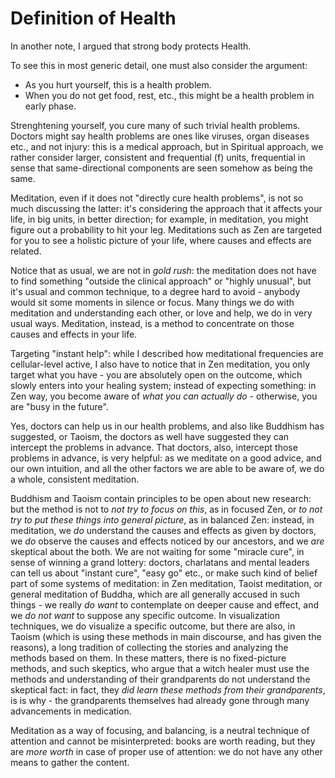# Definition of Health

In another note, I argued that strong body protects Health.

To see this in most generic detail, one must also consider the argument:
- As you hurt yourself, this is a health problem.
- When you do not get food, rest, etc., this might be a health problem in early phase.

Strenghtening yourself, you cure many of such trivial health problems. Doctors might say health problems are ones like viruses, organ diseases etc., and not injury: this is a medical approach, but in Spiritual approach, we rather consider larger, consistent and frequential (f) units, frequential in sense that same-directional components are seen somehow as being the same.

Meditation, even if it does not "directly cure health problems", is not so much discussing the latter: it's considering the approach that it affects your life, in big units, in better direction; for example, in meditation, you might figure out a probability to hit your leg. Meditations such as Zen are targeted for you to see a holistic picture of your life, where causes and effects are related.

Notice that as usual, we are not in *gold rush*: the meditation does not have to find something "outside the clinical approach" or "highly unusual", but it's usual and common technique, to a degree hard to avoid - anybody would sit some moments in silence or focus. Many things we do with meditation and understanding each other, or love and help, we do in very usual ways. Meditation, instead, is a method to concentrate on those causes and effects in your life.

Targeting "instant help": while I described how meditational frequencies are cellular-level active, I also have to notice that in Zen meditation, you only target what you have - you are absolutely open on the outcome, which slowly enters into your healing system; instead of expecting something: in Zen way, you become aware of *what you can actually do* - otherwise, you are "busy in the future".

Yes, doctors can help us in our health problems, and also like Buddhism has suggested, or Taoism, the doctors as well have suggested they can intercept the problems in advance. That doctors, also, intercept those problems in advance, is very helpful: as we meditate on a good advice, and our own intuition, and all the other factors we are able to be aware of, we do a whole, consistent meditation.

Buddhism and Taoism contain principles to be open about new research: but the method is not to *not try to focus on this*, as in focused Zen, or *to not try to put these things into general picture*, as in balanced Zen: instead, in meditation, we *do* understand the causes and effects as given by doctors, we *do* observe the causes and effects noticed by our ancestors, and we *are* skeptical about the both. We are not waiting for some "miracle cure", in sense of winning a grand lottery: doctors, charlatans and mental leaders can tell us about "instant cure", "easy go" etc., or make such kind of belief part of some systems of meditation: in Zen meditation, Taoist meditation, or general meditation of Buddha, which are all generally accused in such things - we really *do want* to contemplate on deeper cause and effect, and we *do not want* to suppose any specific outcome. In visualization techniques, we do visualize a specific outcome, but there are also, in Taoism (which is using these methods in main discourse, and has given the reasons), a long tradition of collecting the stories and analyzing the methods based on them. In these matters, there is no fixed-picture methods, and such skeptics, who argue that a witch healer must use the methods and understanding of their grandparents do not understand the skeptical fact: in fact, they *did learn these methods from their grandparents*, is is why - the grandparents themselves had already gone through many advancements in medication.

Meditation as a way of focusing, and balancing, is a neutral technique of attention and cannot be misinterpreted: books are worth reading, but they are *more worth* in case of proper use of attention: we do not have any other means to gather the content.
